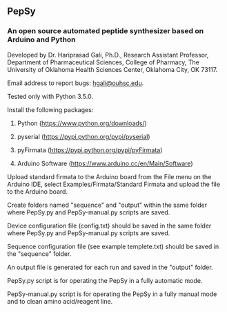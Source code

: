 ## PepSy
### An open source automated peptide synthesizer based on Arduino and Python



Developed by Dr. Hariprasad Gali, Ph.D., Research Assistant Professor, Department of Pharmaceutical Sciences, College of Pharmacy, The University of Oklahoma Health Sciences Center, Oklahoma City, OK 73117.

Email address to report bugs: hgali@ouhsc.edu.

Tested only with Python 3.5.0.


Install the following packages:

1) Python (https://www.python.org/downloads/)

2) pyserial (https://pypi.python.org/pypi/pyserial)

3) pyFirmata (https://pypi.python.org/pypi/pyFirmata)

4) Arduino Software (https://www.arduino.cc/en/Main/Software)


Upload standard firmata to the Arduino board from the File menu on the Arduino IDE, select Examples/Firmata/Standard Firmata and upload the file to the Arduino board.

Create folders named "sequence" and "output" within the same folder where PepSy.py and PepSy-manual.py scripts are saved.

Device configuration file (config.txt) should be saved in the same folder where PepSy.py and PepSy-manual.py scripts are saved.

Sequence configuration file (see example templete.txt) should be saved in the "sequence" folder.

An output file is generated for each run and saved in the "output" folder.

PepSy.py script is for operating the PepSy in a fully automatic mode.

PepSy-manual.py script is for operating the PepSy in a fully manual mode and to clean amino acid/reagent line.
